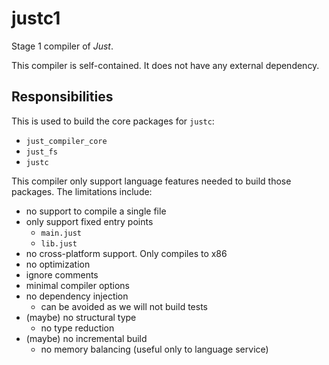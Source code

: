# justc1

Stage 1 compiler of *Just*.

This compiler is self-contained.
It does not have any external dependency.

## Responsibilities

This is used to build the core packages for `justc`:

- `just_compiler_core`
- `just_fs`
- `justc`

This compiler only support language features needed to build those packages.
The limitations include:

- no support to compile a single file
- only support fixed entry points
  - `main.just`
  - `lib.just`
- no cross-platform support. Only compiles to x86
- no optimization
- ignore comments
- minimal compiler options
- no dependency injection
  - can be avoided as we will not build tests
- (maybe) no structural type
  - no type reduction
- (maybe) no incremental build
  - no memory balancing (useful only to language service)

